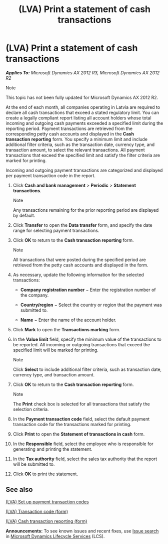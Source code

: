 ﻿---
title: (LVA) Print a statement of cash transactions
TOCTitle: (LVA) Print a statement of cash transactions
ms:assetid: 0f58bcbc-6c58-4e15-8115-f56f09871d05
ms:mtpsurl: https://technet.microsoft.com/en-us/library/JJ721447(v=AX.60)
ms:contentKeyID: 49730225
ms.date: 04/18/2014
mtps_version: v=AX.60
---

# (LVA) Print a statement of cash transactions 


_**Applies To:** Microsoft Dynamics AX 2012 R3, Microsoft Dynamics AX 2012 R2_


> [!NOTE]
> <P>This topic has not been fully updated for Microsoft Dynamics AX 2012 R2.</P>



At the end of each month, all companies operating in Latvia are required to declare all cash transactions that exceed a stated regulatory limit. You can create a legally compliant report listing all account holders whose total incoming and outgoing cash payments exceeded a specified limit during the reporting period. Payment transactions are retrieved from the corresponding petty cash accounts and displayed in the **Cash transaction** **reporting** form. You specify a minimum limit and include additional filter criteria, such as the transaction date, currency type, and transaction amount, to select the relevant transactions. All payment transactions that exceed the specified limit and satisfy the filter criteria are marked for printing.

Incoming and outgoing payment transactions are categorized and displayed per payment transaction code in the report.

1.  Click **Cash and bank management** \> **Periodic** \> **Statement transactions**.
    

    > [!NOTE]
    > <P>Any transactions remaining for the prior reporting period are displayed by default.</P>



2.  Click **Transfer** to open the **Data transfer** form, and specify the date range for selecting payment transactions.

3.  Click **OK** to return to the **Cash transaction reporting** form.
    

    > [!NOTE]
    > <P>All transactions that were posted during the specified period are retrieved from the petty cash accounts and displayed in the form.</P>



4.  As necessary, update the following information for the selected transactions:
    
      - **Company registration number** − Enter the registration number of the company.
    
      - **Country/region** − Select the country or region that the payment was submitted to.
    
      - **Name** − Enter the name of the account holder.

5.  Click **Mark** to open the **Transactions marking** form.

6.  In the **Value limit** field, specify the minimum value of the transactions to be reported. All incoming or outgoing transactions that exceed the specified limit will be marked for printing.
    

    > [!NOTE]
    > <P>Click <STRONG>Select</STRONG> to include additional filter criteria, such as transaction date, currency type, and transaction amount.</P>



7.  Click **OK** to return to the **Cash transaction reporting** form.
    

    > [!NOTE]
    > <P>The <STRONG>Print</STRONG> check box is selected for all transactions that satisfy the selection criteria.</P>



8.  In the **Payment transaction code** field, select the default payment transaction code for the transactions marked for printing.

9.  Click **Print** to open the **Statement of transactions in cash** form.

10. In the **Responsible** field, select the employee who is responsible for generating and printing the statement.

11. In the **Tax authority** field, select the sales tax authority that the report will be submitted to.

12. Click **OK** to print the statement.

## See also

[(LVA) Set up payment transaction codes](lva-set-up-payment-transaction-codes.md)

[(LVA) Transaction code (form)](https://technet.microsoft.com/en-us/library/jj684600\(v=ax.60\))

[(LVA) Cash transaction reporting (form)](https://technet.microsoft.com/en-us/library/jj721453\(v=ax.60\))

  
**Announcements:** To see known issues and recent fixes, use [Issue search](http://go.microsoft.com/fwlink/?linkid=389258) in [Microsoft Dynamics Lifecycle Services](http://go.microsoft.com/fwlink/?linkid=306505) (LCS).

